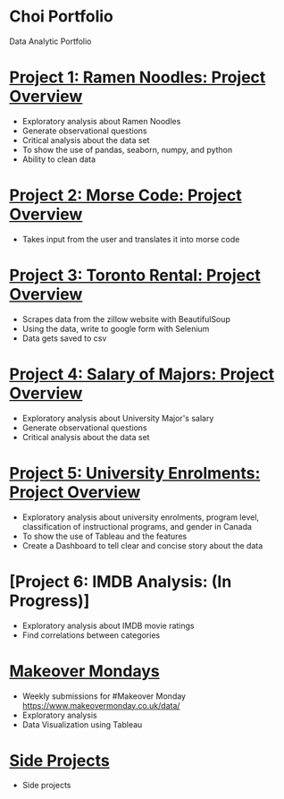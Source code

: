 # Choi Portfolio
Data Analytic Portfolio


# [Project 1: Ramen Noodles: Project Overview](https://github.com/mchoi2275/Choi_Portfolio/blob/master/Ramen%20Project/Ramen_Master.ipynb)
* Exploratory analysis about Ramen Noodles
* Generate observational questions
* Critical analysis about the data set
* To show the use of pandas, seaborn, numpy, and python
* Ability to clean data

# [Project 2: Morse Code: Project Overview](https://github.com/mchoi2275/Choi_Portfolio/tree/master/Morse%20Code%20Project)
* Takes input from the user and translates it into morse code

# [Project 3: Toronto Rental: Project Overview](https://github.com/mchoi2275/Choi_Portfolio/tree/master/Toronto%20Rental%20Project)
* Scrapes data from the zillow website with BeautifulSoup
* Using the data, write to google form with Selenium
* Data gets saved to csv

# [Project 4: Salary of Majors: Project Overview](https://github.com/mchoi2275/Choi_Portfolio/tree/master/Majors%20Project)
* Exploratory analysis about University Major's salary
* Generate observational questions
* Critical analysis about the data set

# [Project 5: University Enrolments: Project Overview](https://github.com/mchoi2275/Choi_Portfolio/blob/master/Tableau%20Project/Analysis.md)
* Exploratory analysis about university enrolments, program level, classification of instructional programs, and gender in Canada
* To show the use of Tableau and the features
* Create a Dashboard to tell clear and concise story about the data

# [Project 6: IMDB Analysis: (In Progress)]
* Exploratory analysis about IMDB movie ratings
* Find correlations between categories

# [Makeover Mondays](https://github.com/mchoi2275/Choi_Portfolio/blob/master/%23Makeover%20Mondays/README.MD)
* Weekly submissions for #Makeover Monday https://www.makeovermonday.co.uk/data/
* Exploratory analysis
* Data Visualization using Tableau

# [Side Projects](https://github.com/mchoi2275/Choi_Portfolio/tree/master/Side%20Projects)
* Side projects
